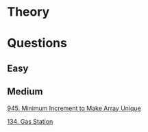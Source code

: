 # Theory


# Questions

## Easy


## Medium

[945. Minimum Increment to Make Array Unique](https://leetcode.com/problems/minimum-increment-to-make-array-unique/solutions/197687/java-c-python-straight-forward)

[134. Gas Station](https://leetcode.com/problems/gas-station/solutions/3015853/java-a-note-to-myself/)